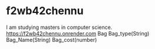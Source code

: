 # f2wb42chennu
I am studying masters in computer science.
https://f2wb42chennu.onrender.com
Bag
Bag_type(String) Bag_Name(String) Bag_cost(number)